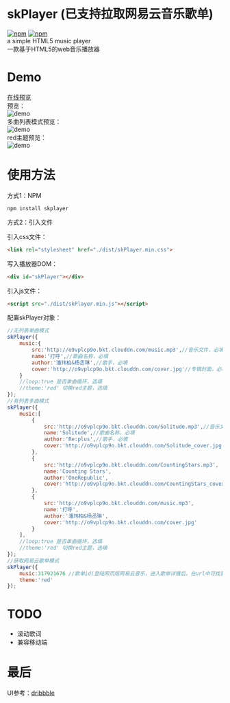 # skPlayer (已支持拉取网易云音乐歌单)
[![npm](https://img.shields.io/npm/v/skplayer.svg)]() [![npm](https://img.shields.io/npm/dt/skplayer.svg)]()  
a simple HTML5 music player  
一款基于HTML5的web音乐播放器  

# Demo
[在线预览](http://www.chengfeilong.com/skPlayer/)  
预览：  
![demo](http://o9vplcp9o.bkt.clouddn.com/demo.gif)  
多曲列表模式预览：  
![demo](http://o9vplcp9o.bkt.clouddn.com/demo_mutil.jpg)  
red主题预览：  
![demo](http://o9vplcp9o.bkt.clouddn.com/demo_red.jpg)

# 使用方法
方式1：NPM  

`npm install skplayer`  


方式2：引入文件  

引入css文件： 
```html
<link rel="stylesheet" href="./dist/skPlayer.min.css">
```
写入播放器DOM：
```html
<div id="skPlayer"></div>
```
引入js文件：
```html
<script src="./dist/skPlayer.min.js"></script>
```
配置skPlayer对象：
```js
//无列表单曲模式
skPlayer({
	music:{
	    src:'http://o9vplcp9o.bkt.clouddn.com/music.mp3',//音乐文件，必填
	    name:'打呼',//歌曲名称，必填
	    author:'潘玮柏&杨丞琳',//歌手，必填
	    cover:'http://o9vplcp9o.bkt.clouddn.com/cover.jpg'//专辑封面，必填
	}
    //loop:true 是否单曲循环，选填
    //theme:'red' 切换red主题，选填
});
//有列表多曲模式
skPlayer({
	music:[
		{
		    src:'http://o9vplcp9o.bkt.clouddn.com/Solitude.mp3',//音乐文件，必填
		    name:'Solitude',//歌曲名称，必填
		    author:'Re:plus',//歌手，必填
		    cover:'http://o9vplcp9o.bkt.clouddn.com/Solitude_cover.jpg'//专辑封面，必填
		},
		{
            src:'http://o9vplcp9o.bkt.clouddn.com/CountingStars.mp3',
            name:'Counting Stars',
            author:'OneRepublic',
            cover:'http://o9vplcp9o.bkt.clouddn.com/CountingStars_cover.jpg'
        },
        {
            src:'http://o9vplcp9o.bkt.clouddn.com/music.mp3',
            name:'打呼',
            author:'潘玮柏&杨丞琳',
            cover:'http://o9vplcp9o.bkt.clouddn.com/cover.jpg'
        }
	],
    //loop:true 是否单曲循环，选填
    //theme:'red' 切换red主题，选填
});
//获取网易云歌单模式
skPlayer({
	music:317921676 //歌单id(登陆网页版网易云音乐，进入歌单详情后，在url中可找到歌单id，例：'http://music.163.com/#/playlist?id=317921676'),
	theme:'red'
});
```

# TODO
* 滚动歌词
* 兼容移动端

# 最后
UI参考：[dribbble](https://dribbble.com/shots/1233843-Ui-Kit-Rainy-Season)